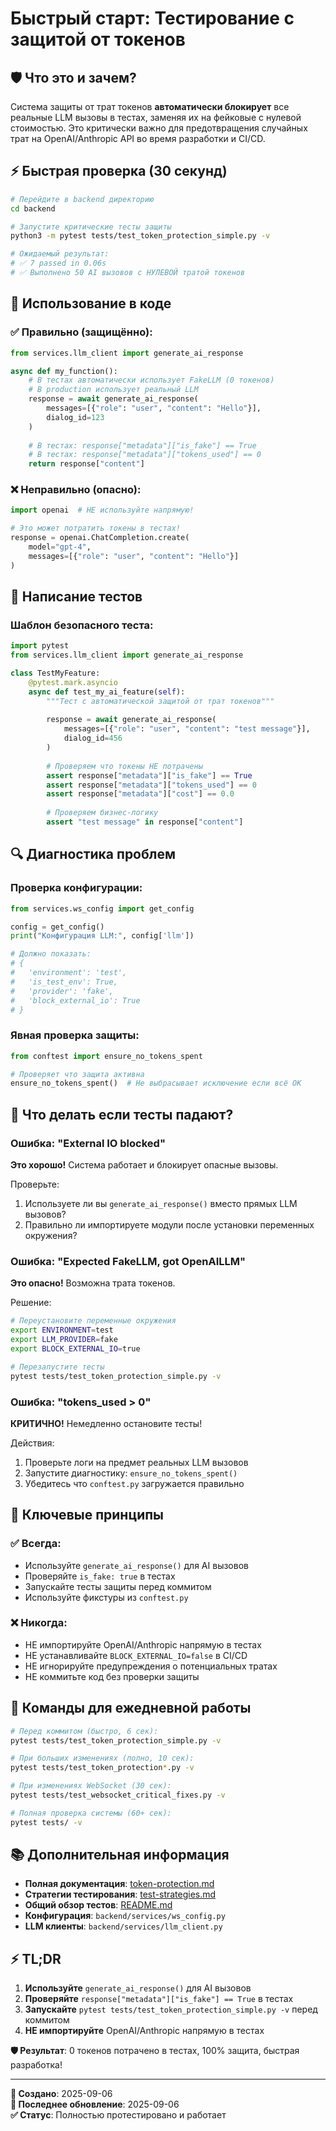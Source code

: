 # Быстрый старт: Тестирование с защитой от токенов

## 🛡️ Что это и зачем?

Система защиты от трат токенов **автоматически блокирует** все реальные LLM вызовы в тестах, заменяя их на фейковые с нулевой стоимостью. Это критически важно для предотвращения случайных трат на OpenAI/Anthropic API во время разработки и CI/CD.

## ⚡ Быстрая проверка (30 секунд)

```bash
# Перейдите в backend директорию
cd backend

# Запустите критические тесты защиты
python3 -m pytest tests/test_token_protection_simple.py -v

# Ожидаемый результат:
# ✅ 7 passed in 0.06s
# ✅ Выполнено 50 AI вызовов с НУЛЕВОЙ тратой токенов
```

## 📝 Использование в коде

### ✅ Правильно (защищённо):
```python
from services.llm_client import generate_ai_response

async def my_function():
    # В тестах автоматически использует FakeLLM (0 токенов)
    # В production использует реальный LLM
    response = await generate_ai_response(
        messages=[{"role": "user", "content": "Hello"}],
        dialog_id=123
    )
    
    # В тестах: response["metadata"]["is_fake"] == True
    # В тестах: response["metadata"]["tokens_used"] == 0
    return response["content"]
```

### ❌ Неправильно (опасно):
```python
import openai  # НЕ используйте напрямую!

# Это может потратить токены в тестах!
response = openai.ChatCompletion.create(
    model="gpt-4",
    messages=[{"role": "user", "content": "Hello"}]
)
```

## 🧪 Написание тестов

### Шаблон безопасного теста:
```python
import pytest
from services.llm_client import generate_ai_response

class TestMyFeature:
    @pytest.mark.asyncio
    async def test_my_ai_feature(self):
        """Тест с автоматической защитой от трат токенов"""
        
        response = await generate_ai_response(
            messages=[{"role": "user", "content": "test message"}],
            dialog_id=456
        )
        
        # Проверяем что токены НЕ потрачены
        assert response["metadata"]["is_fake"] == True
        assert response["metadata"]["tokens_used"] == 0
        assert response["metadata"]["cost"] == 0.0
        
        # Проверяем бизнес-логику
        assert "test message" in response["content"]
```

## 🔍 Диагностика проблем

### Проверка конфигурации:
```python
from services.ws_config import get_config

config = get_config()
print("Конфигурация LLM:", config['llm'])

# Должно показать:
# {
#   'environment': 'test',
#   'is_test_env': True,
#   'provider': 'fake', 
#   'block_external_io': True
# }
```

### Явная проверка защиты:
```python
from conftest import ensure_no_tokens_spent

# Проверяет что защита активна
ensure_no_tokens_spent()  # Не выбрасывает исключение если всё ОК
```

## 🚨 Что делать если тесты падают?

### Ошибка: "External IO blocked"
**Это хорошо!** Система работает и блокирует опасные вызовы.

Проверьте:
1. Используете ли вы `generate_ai_response()` вместо прямых LLM вызовов?
2. Правильно ли импортируете модули после установки переменных окружения?

### Ошибка: "Expected FakeLLM, got OpenAILLM"  
**Это опасно!** Возможна трата токенов.

Решение:
```bash
# Переустановите переменные окружения
export ENVIRONMENT=test
export LLM_PROVIDER=fake
export BLOCK_EXTERNAL_IO=true

# Перезапустите тесты
pytest tests/test_token_protection_simple.py -v
```

### Ошибка: "tokens_used > 0"
**КРИТИЧНО!** Немедленно остановите тесты!

Действия:
1. Проверьте логи на предмет реальных LLM вызовов
2. Запустите диагностику: `ensure_no_tokens_spent()`
3. Убедитесь что `conftest.py` загружается правильно

## 🎯 Ключевые принципы

### ✅ Всегда:
- Используйте `generate_ai_response()` для AI вызовов
- Проверяйте `is_fake: true` в тестах
- Запускайте тесты защиты перед коммитом
- Используйте фикстуры из `conftest.py`

### ❌ Никогда:
- НЕ импортируйте OpenAI/Anthropic напрямую в тестах
- НЕ устанавливайте `BLOCK_EXTERNAL_IO=false` в CI/CD
- НЕ игнорируйте предупреждения о потенциальных тратах
- НЕ коммитьте код без проверки защиты

## 🚀 Команды для ежедневной работы

```bash
# Перед коммитом (быстро, 6 сек):
pytest tests/test_token_protection_simple.py -v

# При больших изменениях (полно, 10 сек):
pytest tests/test_token_protection*.py -v

# При изменениях WebSocket (30 сек):
pytest tests/test_websocket_critical_fixes.py -v

# Полная проверка системы (60+ сек):
pytest tests/ -v
```

## 📚 Дополнительная информация

- **Полная документация**: [token-protection.md](./token-protection.md)
- **Стратегии тестирования**: [test-strategies.md](./test-strategies.md) 
- **Общий обзор тестов**: [README.md](./README.md)
- **Конфигурация**: `backend/services/ws_config.py`
- **LLM клиенты**: `backend/services/llm_client.py`

## ⚡ TL;DR

1. **Используйте** `generate_ai_response()` для AI вызовов
2. **Проверяйте** `response["metadata"]["is_fake"] == True` в тестах  
3. **Запускайте** `pytest tests/test_token_protection_simple.py -v` перед коммитом
4. **НЕ импортируйте** OpenAI/Anthropic напрямую в тестах

**🛡️ Результат**: 0 токенов потрачено в тестах, 100% защита, быстрая разработка!

---

**📅 Создано**: 2025-09-06  
**🔄 Последнее обновление**: 2025-09-06  
**✅ Статус**: Полностью протестировано и работает